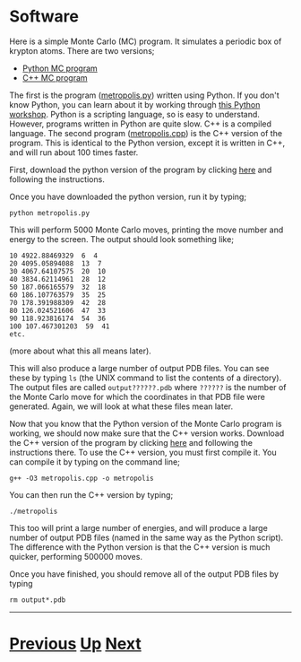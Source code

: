 
# Software

Here is a simple Monte Carlo (MC) program. It simulates a periodic box of krypton atoms. There are two versions;

* [Python MC program](../software/metropolis_py.md)
* [C++ MC program](../software/metropolis_cpp.md)

The first is the program ([metropolis.py](../software/metropolis_py.md)) written using Python. If you don't know Python, you can learn about it by working through [this Python workshop](../../README.md). Python is a scripting language, so is easy to understand. However, programs written in Python are quite slow. C++ is a compiled language. The second program ([metropolis.cpp](../software/metropolis_cpp.md)) is the C++ version of the program. This is identical to the Python version, except it is written in C++, and will run about 100 times faster.

First, download the python version of the program by clicking [here](../software/metropolis_py.md) and following the instructions.

Once you have downloaded the python version, run it by typing;

```
python metropolis.py
```

This will perform 5000 Monte Carlo moves, printing the move number and energy to the screen. The output should look something like;

```
10 4922.88469329  6  4
20 4095.05894088  13  7
30 4067.64107575  20  10
40 3834.62114961  28  12
50 187.066165579  32  18
60 186.107763579  35  25
70 178.391988309  42  28
80 126.024521606  47  33
90 118.923816174  54  36
100 107.467301203  59  41
etc.
```

(more about what this all means later).

This will also produce a large number of output PDB files. You can see these by typing `ls` (the UNIX command to list the contents of a directory). The output files are called `output??????.pdb` where `??????` is the number of the Monte Carlo move for which the coordinates in that PDB file were generated. Again, we will look at what these files mean later.

Now that you know that the Python version of the Monte Carlo program is working, we should now make sure that the C++ version works. Download the C++ version of the program by clicking [here](../software/metropolis_cpp.md) and following the instructions there. To use the C++ version, you must first compile it. You can compile it by typing on the command line;

```
g++ -O3 metropolis.cpp -o metropolis
```

You can then run the C++ version by typing;

```
./metropolis
```

This too will print a large number of energies, and will produce a large number of output PDB files (named in the same way as the Python script). The difference with the Python version is that the C++ version is much quicker, performing 500000 moves.

Once you have finished, you should remove all of the output PDB files by typing

```
rm output*.pdb
```

***

# [Previous](intro.md) [Up](README.md) [Next](metropolis.md) 
